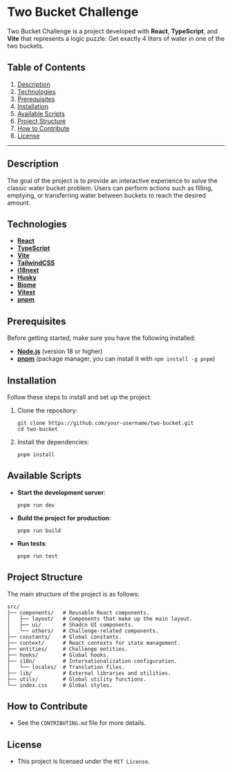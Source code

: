 # Two Bucket Challenge

Two Bucket Challenge is a project developed with **React**, **TypeScript**, and **Vite** that represents a logic puzzle: Get exactly 4 liters of water in one of the two buckets.

## Table of Contents

1. [Description](#description)
2. [Technologies](#technologies)
3. [Prerequisites](#prerequisites)
4. [Installation](#installation)
5. [Available Scripts](#available-scripts)
6. [Project Structure](#project-structure)
7. [How to Contribute](#how-to-contribute)
8. [License](#license)

---

## Description

The goal of the project is to provide an interactive experience to solve the classic water bucket problem. Users can perform actions such as filling, emptying, or transferring water between buckets to reach the desired amount.

## Technologies

- [**React**](https://react.dev)
- [**TypeScript**](https://www.typescriptlang.org/docs)
- [**Vite**](https://vitejs.dev/guide/)
- [**TailwindCSS**](https://tailwindcss.com/docs)
- [**i18next**](https://www.i18next.com/)
- [**Husky**](https://typicode.github.io/husky/#/)
- [**Biome**](https://biomejs.dev/)
- [**Vitest**](https://vitest.dev/)
- [**pnpm**](https://pnpm.io/)

## Prerequisites

Before getting started, make sure you have the following installed:

- [**Node.js**](https://nodejs.org/en/download) (version 18 or higher)
- [**pnpm**](https://pnpm.io/) (package manager, you can install it with `npm install -g pnpm`)

## Installation

Follow these steps to install and set up the project:

1. Clone the repository:
   ```
   git clone https://github.com/your-username/two-bucket.git
   cd two-bucket
   ```

2. Install the dependencies:
   ```
   pnpm install
   ```

## Available Scripts

- **Start the development server**:
  ```
  pnpm run dev
  ```

- **Build the project for production**:
  ```
  pnpm run build
  ```

- **Run tests**:
  ```
  pnpm run test
  ```

## Project Structure

The main structure of the project is as follows:
```
src/
├── components/   # Reusable React components.
│   ├── layout/   # Components that make up the main layout.
│   ├── ui/       # Shadcn UI components.
│   └── others/   # Challenge-related components.
├── constants/    # Global constants.
├── context/      # React contexts for state management.
├── entities/     # Challenge entities.
├── hooks/        # Global hooks.
├── i18n/         # Internationalization configuration.
│   └── locales/  # Translation files.
├── lib/          # External libraries and utilities.
├── utils/        # Global utility functions.
└── index.css     # Global styles.
```

## How to Contribute
- See the `CONTRIBUTING.md` file for more details.

## License
- This project is licensed under the `MIT License`.
